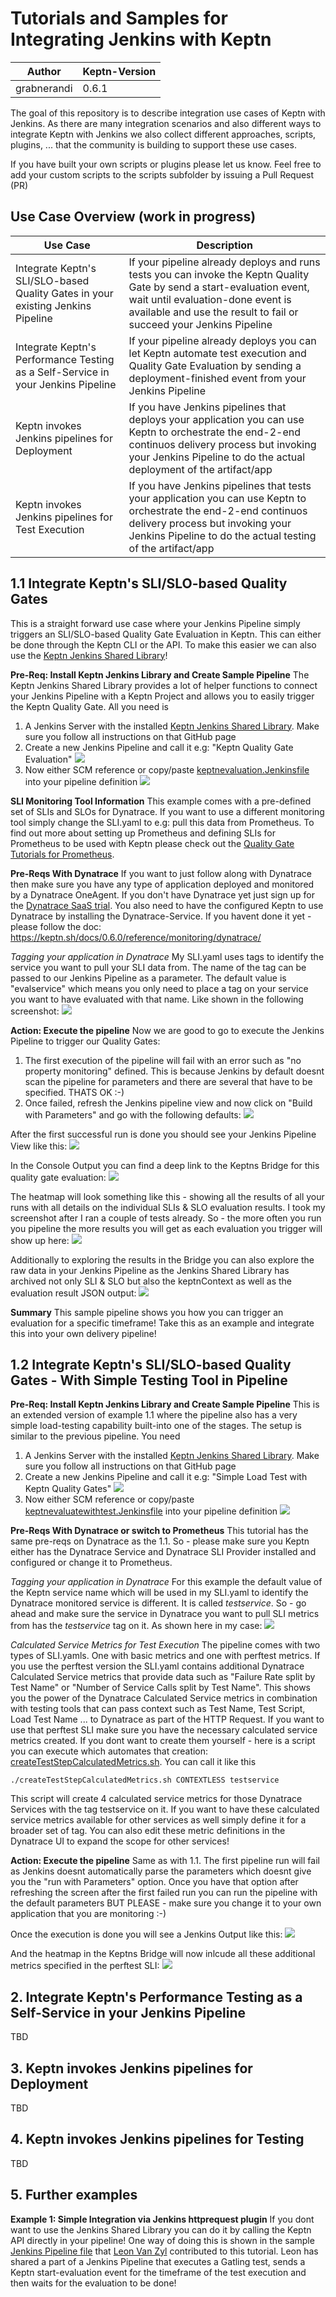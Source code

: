 # Tutorials and Samples for Integrating Jenkins with Keptn

| Author | Keptn-Version |
| ------ | ------------- |
| grabnerandi | 0.6.1 |

The goal of this repository is to describe integration use cases of Keptn with Jenkins. As there are many integration scenarios and also different ways to integrate Keptn with Jenkins we also collect different approaches, scripts, plugins, ... that the community is building to support these use cases.

If you have built your own scripts or plugins please let us know. Feel free to add your custom scripts to the scripts subfolder by issuing a Pull Request (PR)

## Use Case Overview (work in progress)

| Use Case | Description |
| ------ | ------------- |
| Integrate Keptn's SLI/SLO-based Quality Gates in your existing Jenkins Pipeline | If your pipeline already deploys and runs tests you can invoke the Keptn Quality Gate by send a start-evaluation event, wait until evaluation-done event is available and use the result to fail or succeed your Jenkins Pipeline |
| Integrate Keptn's Performance Testing as a Self-Service in your Jenkins Pipeline | If your pipeline already deploys you can let Keptn automate test execution and Quality Gate Evaluation by sending a deployment-finished event from your Jenkins Pipeline |
| Keptn invokes Jenkins pipelines for Deployment | If you have Jenkins pipelines that deploys your application you can use Keptn to orchestrate the end-2-end continuos delivery process but invoking your Jenkins Pipeline to do the actual deployment of the artifact/app |
| Keptn invokes Jenkins pipelines for Test Execution | If you have Jenkins pipelines that tests your application you can use Keptn to orchestrate the end-2-end continuos delivery process but invoking your Jenkins Pipeline to do the actual testing of the artifact/app |

## 1.1 Integrate Keptn's SLI/SLO-based Quality Gates

This is a straight forward use case where your Jenkins Pipeline simply triggers an SLI/SLO-based Quality Gate Evaluation in Keptn. This can either be done through the Keptn CLI or the API. To make this easier we can also use the [Keptn Jenkins Shared Library](https://github.com/keptn-sandbox/keptn-jenkins-library)!

**Pre-Req: Install Keptn Jenkins Library and Create Sample Pipeline**
The Keptn Jenkins Shared Library provides a lot of helper functions to connect your Jenkins Pipeline with a Keptn Project and allows you to easily trigger the Keptn Quality Gate. All you need is
1. A Jenkins Server with the installed [Keptn Jenkins Shared Library](https://github.com/keptn-sandbox/keptn-jenkins-library). Make sure you follow all instructions on that GitHub page
2. Create a new Jenkins Pipeline and call it e.g: "Keptn Quality Gate Evaluation"
![](./images/create_evalpipeline.png)
3. Now either SCM reference or copy/paste [keptnevaluation.Jenkinsfile](./usecases/uc1_qualitygates/keptnevaluation.Jenkinsfile) into your pipeline definition
![](./images/copy_evalpipeline.png)

**SLI Monitoring Tool Information**
This example comes with a pre-defined set of SLIs and SLOs for Dynatrace. If you want to use a different monitoring tool simply change the SLI.yaml to e.g: pull this data from Prometheus. To find out more about setting up Prometheus and defining SLIs for Prometheus to be used with Keptn please check out the [Quality Gate Tutorials for Prometheus](https://tutorials.keptn.sh/?cat=prometheus).

**Pre-Reqs With Dynatrace**
If you want to just follow along with Dynatrace then make sure you have any type of application deployed and monitored by a Dynatrace OneAgent. If you don't have Dynatrace yet just sign up for the [Dynatrace SaaS trial](http://bit.ly/dtsaastrial).
You also need to have the configured Keptn to use Dynatrace by installing the Dynatrace-Service. If you havent done it yet - please follow the doc: https://keptn.sh/docs/0.6.0/reference/monitoring/dynatrace/

*Tagging your application in Dynatrace*
My SLI.yaml uses tags to identify the service you want to pull your SLI data from. The name of the tag can be passed to our Jenkins Pipeline as a parameter. The default value is "evalservice" which means you only need to place a tag on your service you want to have evaluated with that name. Like shown in the following screenshot:
![](./images/evalservice_tag_dynatrace.png)

**Action: Execute the pipeline**
Now we are good to go to execute the Jenkins Pipeline to trigger our Quality Gates:
1. The first execution of the pipeline will fail with an error such as "no property monitoring" defined. This is because Jenkins by default doesnt scan the pipeline for parameters and there are several that have to be specified. THATS OK :-)
2. Once failed, refresh the Jenkins pipeline view and now click on "Build with Parameters" and go with the following defaults:
![](./images/pipeline_evaluation_executewithparameters.png)

After the first successful run is done you should see your Jenkins Pipeline View like this:
![](./images/evalpipeline_firstsuccessfullrun.png)

In the Console Output you can find a deep link to the Keptns Bridge for this quality gate evaluation:
![](./images/openbridgelink_consoleoutput.png)

The heatmap will look something like this - showing all the results of all your runs with all details on the individual SLIs & SLO evaluation results. I took my screenshot after I ran a couple of tests already. So - the more often you run you pipeline the more results you will get as each evaluation you trigger will show up here:
![](./images/evalpipeline_heatmap.png)

Additionally to exploring the results in the Bridge you can also explore the raw data in your Jenkins Pipeline as the Jenkins Shared Library has archived not only SLI & SLO but also the keptnContext as well as the evaluation result JSON output:
![](./images/evalpipeline_jenkinsartifacts.png)

**Summary**
This sample pipeline shows you how you can trigger an evaluation for a specific timeframe! Take this as an example and integrate this into your own delivery pipeline!

## 1.2 Integrate Keptn's SLI/SLO-based Quality Gates - With Simple Testing Tool in Pipeline

**Pre-Req: Install Keptn Jenkins Library and Create Sample Pipeline**
This is an extended version of example 1.1 where the pipeline also has a very simple load-testing capability built-into one of the stages.
The setup is similar to the previous pipeline. You need
1. A Jenkins Server with the installed [Keptn Jenkins Shared Library](https://github.com/keptn-sandbox/keptn-jenkins-library). Make sure you follow all instructions on that GitHub page
2. Create a new Jenkins Pipeline and call it e.g: "Simple Load Test with Keptn Quality Gates"
![](./images/create_simpletestpipeline.png)
3. Now either SCM reference or copy/paste [keptnevaluatewithtest.Jenkinsfile](./usecases/uc1_qualitygates/keptnevaluatewithtest.Jenkinsfile) into your pipeline definition
![](./images/copy_simpletestpipeline.png)

**Pre-Reqs With Dynatrace or switch to Prometheus**
This tutorial has the same pre-reqs on Dynatrace as the 1.1. So - please make sure you Keptn either has the Dynatrace Service and Dynatrace SLI Provider installed and configured or change it to Prometheus.

*Tagging your application in Dynatrace*
For this example the default value of the Keptn service name which will be used in my SLI.yaml to identify the Dynatrace monitored service is different. It is called *testservice*. So - go ahead and make sure the service in Dynatrace you want to pull SLI metrics from has the *testservice* tag on it. As shown here in my case:
![](./images/simpletestpipeline_tag_dynatrace.png)

*Calculated Service Metrics for Test Execution*
The pipeline comes with two types of SLI.yamls. One with basic metrics and one with perftest metrics. If you use the perftest version the SLI.yaml contains additional Dynatrace Calculated Service metrics that provide data such as "Failure Rate split by Test Name" or "Number of Service Calls split by Test Name". This shows you the power of the Dynatrace Calculated Service metrics in combination with testing tools that can pass context such as Test Name, Test Script, Load Test Name ... to Dynatrace as part of the HTTP Request. 
If you want to use that perftest SLI make sure you have the necessary calculated service metrics created. If you dont want to create them yourself - here is a script you can execute which automates that creation: [createTestStepCalculatedMetrics.sh](./scripts/createTestStepCalculatedMetrics). You can call it like this
```
./createTestStepCalculatedMetrics.sh CONTEXTLESS testservice
```
This script will create 4 calculated service metrics for those Dynatrace Services with the tag testservice on it. If you want to have these calculated service metrics available for other services as well simply define it for a broader set of tag. You can also edit these metric definitions in the Dynatrace UI to expand the scope for other services!

**Action: Execute the pipeline**
Same as with 1.1. The first pipeline run will fail as Jenkins doesnt automatically parse the parameters which doesnt give you the "run with Parameters" option. Once you have that option after refreshing the screen after the first failed run you can run the pipeline with the default parameters BUT PLEASE - make sure you change it to your own application that you are monitoring :-)

Once the execution is done you will see a Jenkins Output like this:
![](./images/simpletestpipeline_overview.png)

And the heatmap in the Keptns Bridge will now inlcude all these additional metrics specified in the perftest SLI:
![](./images/simpletestpipeline_heatmap.png)


## 2. Integrate Keptn's Performance Testing as a Self-Service in your Jenkins Pipeline

TBD

## 3. Keptn invokes Jenkins pipelines for Deployment 

TBD


## 4. Keptn invokes Jenkins pipelines for Testing

TBD



## 5. Further examples

**Example 1: Simple Integration via Jenkins httprequest plugin**
If you dont want to use the Jenkins Shared Library you can do it by calling the Keptn API directly in your pipeline!
One way of doing this is shown in the sample [Jenkins Pipeline file](./usecases/uc1_qualitygates/httprequest.Jenkinsfile) that [Leon Van Zyl](https://github.com/leonvzGit) contributed to this tutorial. Leon has shared a part of a Jenkins Pipeline that executes a Gatling test, sends a Keptn start-evaluation event for the timeframe of the test execution and then waits for the evaluation to be done!
